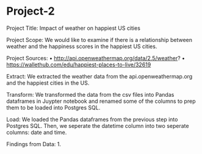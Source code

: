 # Project-2

Project Title: Impact of weather on happiest US cities 

Project Scope: We would like to examine if there is a relationship between weather and the happiness scores in the happiest US cities. 

Project Sources:
•	http://api.openweathermap.org/data/2.5/weather?
•	https://wallethub.com/edu/happiest-places-to-live/32619


Extract: 
We extracted the weather data from the api.openweathermap.org and the happiest cities in the US.


Transform:
We transformed the data from the csv files into Pandas dataframes in Juypter notebook and renamed some of the columns to prep them to be loaded into Postgres SQL. 

Load:
We loaded the Pandas dataframes from the previous step into Postgres SQL. Then, we seperate the datetime column into two seperate columns: date and time. 


Findings from Data:
1. 


